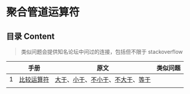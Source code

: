 # 聚合管道运算符

## 目录 Content

> 类似问题会提供知名论坛中问过的连接，包括但不限于 stackoverflow

||手册|原文|类似问题|
|---|---|---|---|
|1|[比较运算符](比较运算符.md)|[大于](https://docs.mongodb.com/manual/reference/operator/aggregation/gt/)、[小于](https://docs.mongodb.com/manual/reference/operator/aggregation/lt/)、[不小于](https://docs.mongodb.com/manual/reference/operator/aggregation/gte/)、[不大于](https://docs.mongodb.com/manual/reference/operator/aggregation/lte/)、[等于](https://docs.mongodb.com/manual/reference/operator/aggregation/eq/)|||
||||
